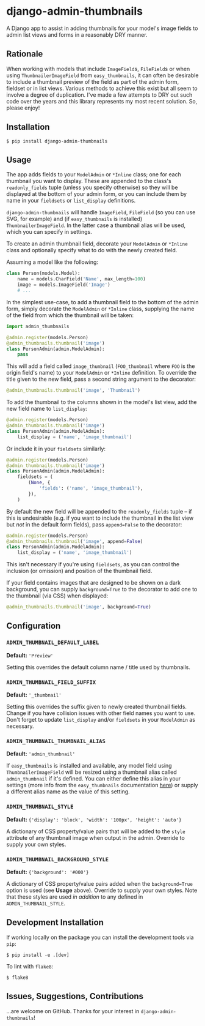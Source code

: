 # django-admin-thumbnails

A Django app to assist in adding thumbnails for your model's image fields to admin list views and forms in a reasonably DRY manner.

## Rationale

When working with models that include `ImageField`s, `FileField`s or when using `ThumbnailerImageField` from `easy_thumbnails`, it can often be desirable to include a thumbnail preview of the field as part of the admin form, fieldset or in list views. Various methods to achieve this exist but all seem to involve a degree of duplication. I've made a few attempts to DRY out such code over the years and this library represents my most recent solution. So, please enjoy!

## Installation

```
$ pip install django-admin-thumbnails
```

## Usage

The app adds fields to your `ModelAdmin` or `*Inline` class; one for each thumbnail you want to display. These are appended to the class's `readonly_fields` tuple (unless you specify otherwise) so they will be displayed at the bottom of your admin form, or you can include them by name in your `fieldsets` or `list_display` definitions.

`django-admin-thumbnails` will handle `ImageField`, `FileField` (so you can use SVG, for example) and (if `easy_thumbnails` is installed) `ThumbnailerImageField`. In the latter case a thumbnail alias will be used, which you can specify in settings.

To create an admin thumbnail field, decorate your `ModelAdmin` or `*Inline` class and optionally specify what to do with the newly created field.

Assuming a model like the following:

```python
class Person(models.Model):
    name = models.CharField('Name', max_length=100)
    image = models.ImageField('Image')
    # ...
```

In the simplest use-case, to add a thumbnail field to the bottom of the admin form, simply decorate the `ModelAdmin` or `*Inline` class, supplying the name of the field from which the thumbnail will be taken:

```python
import admin_thumbnails

@admin.register(models.Person)
@admin_thumbnails.thumbnail('image')
class PersonAdmin(admin.ModelAdmin):
    pass
```

This will add a field called `image_thumbnail` (`FOO_thumbnail` where `FOO` is the origin field's name) to your `ModelAdmin` or `*Inline` definition. To override the title given to the new field, pass a second string argument to the decorator:

```python
@admin_thumbnails.thumbnail('image', 'Thumbnail')
```

To add the thumbnail to the columns shown in the model's list view, add the new field name to `list_display`:

```python
@admin.register(models.Person)
@admin_thumbnails.thumbnail('image')
class PersonAdmin(admin.ModelAdmin):
    list_display = ('name', 'image_thumbnail')
```

Or include it in your `fieldsets` similarly:

```python
@admin.register(models.Person)
@admin_thumbnails.thumbnail('image')
class PersonAdmin(admin.ModelAdmin):
    fieldsets = (
        (None, {
            'fields': ('name', 'image_thumbnail'),
        }),
    )
```

By default the new field will be appended to the `readonly_fields` tuple – if this is undesirable (e.g. if you want to include the thumbnail in the list view but _not_ in the default form fields), pass `append=False` to the decorator:

```python
@admin.register(models.Person)
@admin_thumbnails.thumbnail('image', append=False)
class PersonAdmin(admin.ModelAdmin):
    list_display = ('name', 'image_thumbnail')
```

This isn't necessary if you're using `fieldsets`, as you can control the inclusion (or omission) and position of the thumbnail field.

If your field contains images that are designed to be shown on a dark background, you can supply `background=True` to the decorator to add one to the thumbnail (via CSS) when displayed:

```python
@admin_thumbnails.thumbnail('image', background=True)
```

## Configuration

### `ADMIN_THUMBNAIL_DEFAULT_LABEL`

**Default:** `'Preview'`

Setting this overrides the default column name / title used by thumbnails.

### `ADMIN_THUMBNAIL_FIELD_SUFFIX`

**Default:** `'_thumbnail'`

Setting this overrides the suffix given to newly created thumbnail fields. Change if you have collision issues with other field names you want to use. Don't forget to update `list_display` and/or `fieldsets` in your `ModelAdmin` as necessary.

### `ADMIN_THUMBNAIL_THUMBNAIL_ALIAS`

**Default:** `'admin_thumbnail'`

If `easy_thumbnails` is installed and available, any model field using `ThumbnailerImageField` will be resized using a thumbnail alias called `admin_thumbnail` if it's defined. You can either define this alias in your settings (more info from the `easy_thumbnails` documentation [here](https://easy-thumbnails.readthedocs.io/en/stable/usage/#thumbnail-aliases)) or supply a different alias name as the value of this setting.

### `ADMIN_THUMBNAIL_STYLE`

**Default:** `{'display': 'block', 'width': '100px', 'height': 'auto'}`

A dictionary of CSS property/value pairs that will be added to the `style` attribute of any thumbnail image when output in the admin. Override to supply your own styles.

### `ADMIN_THUMBNAIL_BACKGROUND_STYLE`

**Default:** `{'background': '#000'}`

A dictionary of CSS property/value pairs added when the `background=True` option is used (see **Usage** above). Override to supply your own styles. Note that these styles are used _in addition_ to any defined in `ADMIN_THUMBNAIL_STYLE`.

## Development Installation

If working locally on the package you can install the development tools via `pip`:

```shell
$ pip install -e .[dev]
```

To lint with `flake8`:

```shell
$ flake8
```

## Issues, Suggestions, Contributions

...are welcome on GitHub. Thanks for your interest in `django-admin-thumbnails`!
